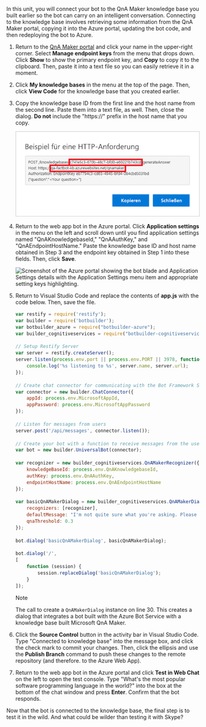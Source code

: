 In this unit, you will connect your bot to the QnA Maker knowledge base you built earlier so the bot can carry on an intelligent conversation. Connecting to the knowledge base involves retrieving some information from the QnA Maker portal, copying it into the Azure portal, updating the bot code, and then redeploying the bot to Azure.

1. Return to the [QnA Maker portal](https://www.qnamaker.ai/) and click your name in the upper-right corner. Select **Manage endpoint keys** from the menu that drops down. Click **Show** to show the primary endpoint key, and **Copy** to copy it to the clipboard. Then, paste it into a text file so you can easily retrieve it in a moment.

1. Click **My knowledge bases** in the menu at the top of the page. Then, click **View Code** for the knowledge base that you created earlier.

1. Copy the knowledge base ID from the first line and the host name from the second line. Paste them into a text file, as well. Then, close the dialog. **Do not** include the "https://" prefix in the host name that you copy.

    ![Screenshot of the QnA Maker portal showing the Sample HTTP Request with the endpoint knowledge base ID and host name highlighted.](../media/6-copy-endpoint-info.png)

1. Return to the web app bot in the Azure portal. Click **Application settings** in the menu on the left and scroll down until you find application settings named "QnAKnowledgebaseId," "QnAAuthKey," and "QnAEndpointHostName." Paste the knowledge base ID and host name obtained in Step 3 and the endpoint key obtained in Step 1 into these fields. Then, click **Save**.

    ![Screenshot of the Azure portal showing the bot blade and Application Settings details with the Application Settings menu item and appropriate setting keys highlighting.](../media/6-enter-app-settings.png)

1. Return to Visual Studio Code and replace the contents of **app.js** with the code below. Then, save the file.

    ```JavaScript
    var restify = require('restify');
    var builder = require('botbuilder');
    var botbuilder_azure = require("botbuilder-azure");
    var builder_cognitiveservices = require("botbuilder-cognitiveservices");

    // Setup Restify Server
    var server = restify.createServer();
    server.listen(process.env.port || process.env.PORT || 3978, function () {
        console.log('%s listening to %s', server.name, server.url);
    });

    // Create chat connector for communicating with the Bot Framework Service
    var connector = new builder.ChatConnector({
        appId: process.env.MicrosoftAppId,
        appPassword: process.env.MicrosoftAppPassword
    });

    // Listen for messages from users
    server.post('/api/messages', connector.listen());

    // Create your bot with a function to receive messages from the user
    var bot = new builder.UniversalBot(connector);

    var recognizer = new builder_cognitiveservices.QnAMakerRecognizer({
        knowledgeBaseId: process.env.QnAKnowledgebaseId,
        authKey: process.env.QnAAuthKey,
        endpointHostName: process.env.QnAEndpointHostName
    });

    var basicQnAMakerDialog = new builder_cognitiveservices.QnAMakerDialog({
        recognizers: [recognizer],
        defaultMessage: "I'm not quite sure what you're asking. Please ask your question again.",
        qnaThreshold: 0.3
    });

    bot.dialog('basicQnAMakerDialog', basicQnAMakerDialog);

    bot.dialog('/',
    [
        function (session) {
            session.replaceDialog('basicQnAMakerDialog');
        }
    ]);
    ```

    > [!Note]
    > The call to create a `QnAMakerDialog` instance on line 30. This creates a dialog that integrates a bot built with the Azure Bot Service with a knowledge base built Microsoft QnA Maker.

1. Click the **Source Control** button in the activity bar in Visual Studio Code. Type "Connected to knowledge base" into the message box, and click the check mark to commit your changes. Then, click the ellipsis and use the **Publish Branch** command to push these changes to the remote repository (and therefore. to the Azure Web App).

1. Return to the web app bot in the Azure portal and click **Test in Web Chat** on the left to open the test console. Type "What's the most popular software programming language in the world?" into the box at the bottom of the chat window and press **Enter**. Confirm that the bot responds.

Now that the bot is connected to the knowledge base, the final step is to test it in the wild. And what could be wilder than testing it with Skype?
